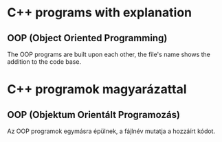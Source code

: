 # C++ programs with explanation
## OOP (Object Oriented Programming)
The OOP programs are built upon each other, the file's name shows the addition to the code base.
# C++ programok magyarázattal
## OOP (Objektum Orientált Programozás)
Az OOP programok egymásra épülnek, a fájlnév mutatja a hozzáírt kódot.
